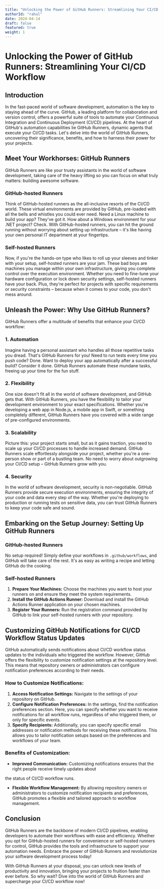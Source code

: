 ```yaml
---
title: "Unlocking the Power of GitHub Runners: Streamlining Your CI/CD Workflow"
authorId: "rahul"
date: 2024-04-14
draft: false
featured: true
weight: 1
---
```


# Unlocking the Power of GitHub Runners: Streamlining Your CI/CD Workflow

## Introduction

In the fast-paced world of software development, automation is the key to staying ahead of the curve. GitHub, a leading platform for collaboration and version control, offers a powerful suite of tools to automate your Continuous Integration and Continuous Deployment (CI/CD) pipelines. At the heart of GitHub's automation capabilities lie GitHub Runners, dynamic agents that execute your CI/CD tasks. Let's delve into the world of GitHub Runners, uncovering their significance, benefits, and how to harness their power for your projects.

## Meet Your Workhorses: GitHub Runners

GitHub Runners are like your trusty assistants in the world of software development, taking care of the heavy lifting so you can focus on what truly matters: building awesome software.

### GitHub-hosted Runners

Think of GitHub-hosted runners as the all-inclusive resorts of the CI/CD world. These virtual environments are provided by GitHub, pre-loaded with all the bells and whistles you could ever need. Need a Linux machine to build your app? They've got it. How about a Windows environment for your .NET project? Check. With GitHub-hosted runners, you can hit the ground running without worrying about setting up infrastructure – it's like having your own personal IT department at your fingertips.

### Self-hosted Runners

Now, if you're the hands-on type who likes to roll up your sleeves and tinker with your setup, self-hosted runners are your jam. These bad boys are machines you manage within your own infrastructure, giving you complete control over the execution environment. Whether you need to fine-tune your hardware configuration or lock down security settings, self-hosted runners have your back. Plus, they're perfect for projects with specific requirements or security constraints – because when it comes to your code, you don't mess around.

## Unleash the Power: Why Use GitHub Runners?

GitHub Runners offer a multitude of benefits that enhance your CI/CD workflow:

### 1. Automation

Imagine having a personal assistant who handles all those repetitive tasks you dread. That's GitHub Runners for you! Need to run tests every time you push code? Done. Want to deploy your app automatically after a successful build? Consider it done. GitHub Runners automate these mundane tasks, freeing up your time for the fun stuff.

### 2. Flexibility

One size doesn't fit all in the world of software development, and GitHub gets that. With GitHub Runners, you have the flexibility to tailor your development environment to your exact specifications. Whether you're developing a web app in Node.js, a mobile app in Swift, or something completely different, GitHub Runners have you covered with a wide range of pre-configured environments.

### 3. Scalability

Picture this: your project starts small, but as it gains traction, you need to scale up your CI/CD processes to handle increased demand. GitHub Runners scale effortlessly alongside your project, whether you're a one-person show or part of a bustling team. No need to worry about outgrowing your CI/CD setup – GitHub Runners grow with you.

### 4. Security

In the world of software development, security is non-negotiable. GitHub Runners provide secure execution environments, ensuring the integrity of your code and data every step of the way. Whether you're deploying to production or running tests on sensitive data, you can trust GitHub Runners to keep your code safe and sound.

## Embarking on the Setup Journey: Setting Up GitHub Runners

### GitHub-hosted Runners

No setup required! Simply define your workflows in `.github/workflows`, and GitHub will take care of the rest. It's as easy as writing a recipe and letting GitHub do the cooking.

### Self-hosted Runners

1. **Prepare Your Machines:** Choose the machines you want to host your runners on and ensure they meet the system requirements.
2. **Install the GitHub Actions Runner:** Download and install the GitHub Actions Runner application on your chosen machines.
3. **Register Your Runners:** Run the registration command provided by GitHub to link your self-hosted runners with your repository.

## Customizing GitHub Notifications for CI/CD Workflow Status Updates

GitHub automatically sends notifications about CI/CD workflow status updates to the individuals who triggered the workflow. However, GitHub offers the flexibility to customize notification settings at the repository level. This means that repository owners or administrators can configure notification preferences according to their needs.

### How to Customize Notifications:

1. **Access Notification Settings:** Navigate to the settings of your repository on GitHub.
2. **Configure Notification Preferences:** In the settings, find the notification preferences section. Here, you can specify whether you want to receive notifications for all workflow runs, regardless of who triggered them, or only for specific events.
3. **Specify Recipients:** Additionally, you can specify specific email addresses or notification methods for receiving these notifications. This allows you to tailor notification setups based on the preferences and workflows of your team.

### Benefits of Customization:

- **Improved Communication:** Customizing notifications ensures that the right people receive timely updates about

 the status of CI/CD workflow runs.
- **Flexible Workflow Management:** By allowing repository owners or administrators to customize notification recipients and preferences, GitHub promotes a flexible and tailored approach to workflow management.

## Conclusion

GitHub Runners are the backbone of modern CI/CD pipelines, enabling developers to automate their workflows with ease and efficiency. Whether you opt for GitHub-hosted runners for convenience or self-hosted runners for control, GitHub provides the tools and infrastructure to support your automation needs. Embrace the power of GitHub Runners and revolutionize your software development process today!

With GitHub Runners at your disposal, you can unlock new levels of productivity and innovation, bringing your projects to fruition faster than ever before. So why wait? Dive into the world of GitHub Runners and supercharge your CI/CD workflow now!
